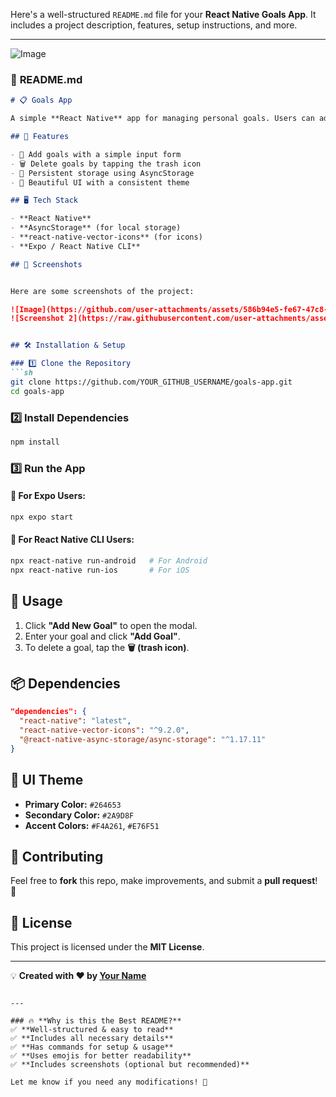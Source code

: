 Here's a well-structured `README.md` file for your **React Native Goals App**. It includes a project description, features, setup instructions, and more.  

---
![Image](https://github.com/user-attachments/assets/586b94e5-fe67-47c8-836f-a7bb8af08bd8)
### 📌 **README.md**  

```md
# 📋 Goals App

A simple **React Native** app for managing personal goals. Users can add, delete, and persist goals using **AsyncStorage**.

## 🚀 Features

- 📌 Add goals with a simple input form
- 🗑️ Delete goals by tapping the trash icon
- 🔄 Persistent storage using AsyncStorage
- 🎨 Beautiful UI with a consistent theme

## 🖥️ Tech Stack

- **React Native**
- **AsyncStorage** (for local storage)
- **react-native-vector-icons** (for icons)
- **Expo / React Native CLI**

## 📸 Screenshots


Here are some screenshots of the project:

![Image](https://github.com/user-attachments/assets/586b94e5-fe67-47c8-836f-a7bb8af08bd8)
![Screenshot 2](https://raw.githubusercontent.com/user-attachments/assets/b7c1dd9f-66e3-4f32-a082-079670d1812c)


## 🛠️ Installation & Setup

### 1️⃣ Clone the Repository
```sh
git clone https://github.com/YOUR_GITHUB_USERNAME/goals-app.git
cd goals-app
```

### 2️⃣ Install Dependencies
```sh
npm install
```

### 3️⃣ Run the App

#### 🔹 For Expo Users:
```sh
npx expo start
```

#### 🔹 For React Native CLI Users:
```sh
npx react-native run-android   # For Android
npx react-native run-ios       # For iOS
```

## 📝 Usage

1. Click **"Add New Goal"** to open the modal.
2. Enter your goal and click **"Add Goal"**.
3. To delete a goal, tap the **🗑️ (trash icon)**.

## 📦 Dependencies

```json
"dependencies": {
  "react-native": "latest",
  "react-native-vector-icons": "^9.2.0",
  "@react-native-async-storage/async-storage": "^1.17.11"
}
```

## 🎨 UI Theme

- **Primary Color:** `#264653`
- **Secondary Color:** `#2A9D8F`
- **Accent Colors:** `#F4A261`, `#E76F51`

## 🤝 Contributing

Feel free to **fork** this repo, make improvements, and submit a **pull request**! 🚀

## 📜 License

This project is licensed under the **MIT License**.

---

💡 **Created with ❤️ by [Your Name](https://github.com/suyogshejal2004)**  
```

---

### 🔥 **Why is this the Best README?**
✅ **Well-structured & easy to read**  
✅ **Includes all necessary details**  
✅ **Has commands for setup & usage**  
✅ **Uses emojis for better readability**  
✅ **Includes screenshots (optional but recommended)**  

Let me know if you need any modifications! 🚀
